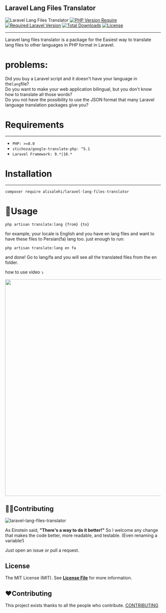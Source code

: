 ## Laravel Lang Files Translator

![Laravel Lang Files Translator][img-package]
[![PHP Version Require][ico-php]][link-packagist]
[![Required Laravel Version][ico-laravel]][link-packagist]
[![Total Downloads][ico-downloads]][link-packagist]
[![License][ico-license]][link-packagist]
***
Laravel lang files translator is a package for the Easiest way to translate lang files to other languages in PHP format in Laravel. <br>

# problems:
Did you buy a Laravel script and it doesn't have your language in the`lang`file? </br>
Do you want to make your web application bilingual, but you don't know how to translate all those words?</br>
Do you not have the possibility to use the JSON format that many Laravel language translation packages give you?

# Requirements
***

- `PHP: >=8.0`
- `stichoza/google-translate-php: ^5.1`
- `Laravel Framework: 9.*|10.*`

# Installation
***
```
composer require alisalehi/laravel-lang-files-translator
```

# 💎Usage
```
php artisan translate:lang {from} {to}
```
for example, your locale is English and you have en lang files and want to have these files to Persian(fa) lang too.
just enough to run:
```
php artisan translate:lang en fa
```
and done!
Go to lang/fa and you will see all the translated files from the en folder.

how to use video ⤵️

<img src="https://github.com/alisalehi1380/laravel-lang-files-translator/assets/111766206/9fdb0342-a045-4a3d-8b76-51c848dce2ec" width="700px" height="auto" />


## 🙋‍♂️Contributing
![laravel-lang-files-translator](https://github.com/alisalehi1380/laravel-lang-files-translator/assets/111766206/a43389af-2f2e-4f29-8993-0609b94abbe8)

As Einstein said, **"There's a way to do it better!"** So I welcome any change that makes the code better, more readable, and testable. (Even renaming a variable!) 

Just open an issue or pull a request.


## License
The MIT License (MIT). See **[License File](https://github.com/alisalehi1380/laravel-lang-files-translator/blob/master/LICENSE)** for more information.

## ❤️Contributing
This project exists thanks to all the people who
contribute. [CONTRIBUTING](https://github.com/alisalehi/laravel-lang-files-translator/graphs/contributors)


[img-package]: https://banners.beyondco.de/laravel-lang-files-translator%20.png?theme=dark&packageManager=composer+require&packageName=alisalehi%2Flaravel-lang-files-translator&pattern=fourPointStars&style=style_1&description=Easiest+way+to+translate+lang+files&md=1&showWatermark=0&fontSize=100px&images=translate
[ico-laravel]: https://img.shields.io/badge/Laravel-≥%208.0-ff2d20?style=&logo=laravel
[ico-php]: https://img.shields.io/badge/php-≥%208.0-7b7eb1?style=&logo=php
[link-packagist]: https://packagist.org/packages/alisalehi/laravel-lang-files-translator
[ico-license]: http://poser.pugx.org/alisalehi/laravel-lang-files-translator/license
[ico-downloads]: http://poser.pugx.org/alisalehi/laravel-lang-files-translator/downloads
